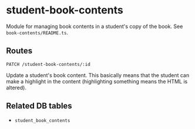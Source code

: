 # student-book-contents

Module for managing book contents in a student's copy of the book. See `book-contents/README.ts`.

## Routes

`PATCH /student-book-contents/:id`

Update a student's book content. This basically means that the student can make a highlight in the content (highlighting something means the HTML is altered).

## Related DB tables
- `student_book_contents`
